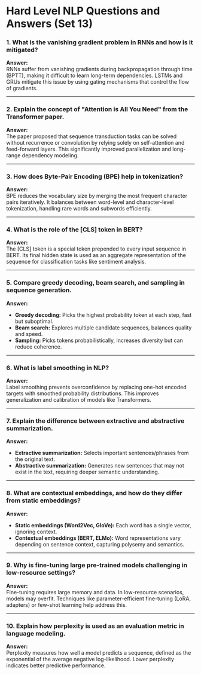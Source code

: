 # Hard Level NLP Questions and Answers (Set 13)

### 1. What is the vanishing gradient problem in RNNs and how is it mitigated?
**Answer:**  
RNNs suffer from vanishing gradients during backpropagation through time (BPTT), making it difficult to learn long-term dependencies. LSTMs and GRUs mitigate this issue by using gating mechanisms that control the flow of gradients.

---

### 2. Explain the concept of "Attention is All You Need" from the Transformer paper.
**Answer:**  
The paper proposed that sequence transduction tasks can be solved without recurrence or convolution by relying solely on self-attention and feed-forward layers. This significantly improved parallelization and long-range dependency modeling.

---

### 3. How does Byte-Pair Encoding (BPE) help in tokenization?
**Answer:**  
BPE reduces the vocabulary size by merging the most frequent character pairs iteratively. It balances between word-level and character-level tokenization, handling rare words and subwords efficiently.

---

### 4. What is the role of the [CLS] token in BERT?
**Answer:**  
The [CLS] token is a special token prepended to every input sequence in BERT. Its final hidden state is used as an aggregate representation of the sequence for classification tasks like sentiment analysis.

---

### 5. Compare greedy decoding, beam search, and sampling in sequence generation.
**Answer:**  
- **Greedy decoding:** Picks the highest probability token at each step, fast but suboptimal.  
- **Beam search:** Explores multiple candidate sequences, balances quality and speed.  
- **Sampling:** Picks tokens probabilistically, increases diversity but can reduce coherence.

---

### 6. What is label smoothing in NLP?
**Answer:**  
Label smoothing prevents overconfidence by replacing one-hot encoded targets with smoothed probability distributions. This improves generalization and calibration of models like Transformers.

---

### 7. Explain the difference between extractive and abstractive summarization.
**Answer:**  
- **Extractive summarization:** Selects important sentences/phrases from the original text.  
- **Abstractive summarization:** Generates new sentences that may not exist in the text, requiring deeper semantic understanding.

---

### 8. What are contextual embeddings, and how do they differ from static embeddings?
**Answer:**  
- **Static embeddings (Word2Vec, GloVe):** Each word has a single vector, ignoring context.  
- **Contextual embeddings (BERT, ELMo):** Word representations vary depending on sentence context, capturing polysemy and semantics.

---

### 9. Why is fine-tuning large pre-trained models challenging in low-resource settings?
**Answer:**  
Fine-tuning requires large memory and data. In low-resource scenarios, models may overfit. Techniques like parameter-efficient fine-tuning (LoRA, adapters) or few-shot learning help address this.

---

### 10. Explain how perplexity is used as an evaluation metric in language modeling.
**Answer:**  
Perplexity measures how well a model predicts a sequence, defined as the exponential of the average negative log-likelihood. Lower perplexity indicates better predictive performance.
